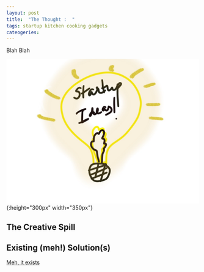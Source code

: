 ```yaml
---
layout: post
title:  "The Thought :  "
tags: startup kitchen cooking gadgets
cateogeries: 
---
```

<p> Blah Blah </p>

![postImage](/public/img/logo.jpg){:height="300px" width="350px"}

## The Creative Spill

## Existing (meh!) Solution(s)
[Meh, it exists](https://www.gearhungry.com/best-automatic-pot-stirrer/)


